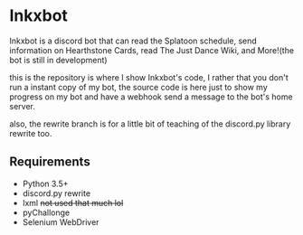 # Inkxbot
Inkxbot is a discord bot that can read the Splatoon schedule, send information on Hearthstone Cards, read The Just Dance Wiki, and More!(the bot is still in development)

this is the repository is where I show Inkxbot's code, I rather that you don't run a instant copy of my bot,
the source code is here just to show my progress on my bot and have a webhook send a message to the bot's home server.

also, the rewrite branch is for a little bit of teaching of the discord.py library rewrite too.

## Requirements

- Python 3.5+
- discord.py rewrite
- lxml ~~not used that much lol~~
- pyChallonge
- Selenium WebDriver
